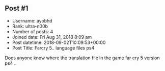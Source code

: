 ## Post #1
- Username: ayobhd
- Rank: ultra-n00b
- Number of posts: 4
- Joined date: Fri Aug 31, 2018 8:09 am
- Post datetime: 2018-09-02T10:09:53+00:00
- Post Title: Farcry 5.. language files ps4

Does anyone know where the translation file in the game far cry 5 version ps4 ..
